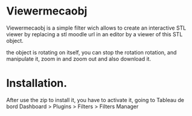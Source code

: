 # Viewermecaobj
Viewermecaobj is a simple filter wich allows to create an interactive STL viewer by replacing a stl moodle url in an editor by a viewer of this STL object.


the object is rotating on itself, you can stop the rotation rotation, and manipulate it, zoom in and zoom out and also download it.

# Installation.
After use the zip to install it, you have to activate it, going to Tableau de bord
Dashboard > Plugins > Filters > Filters Manager
